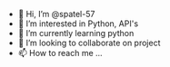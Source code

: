 - 👋 Hi, I’m @spatel-57
- 👀 I’m interested in Python, API's
- 🌱 I’m currently learning python
- 💞️ I’m looking to collaborate on project
- 📫 How to reach me ...

<!---
amartin-57/amartin-57 is a ✨ special ✨ repository because its `README.md` (this file) appears on your GitHub profile.
You can click the Preview link to take a look at your changes.
--->
